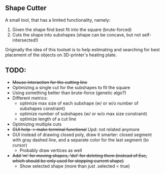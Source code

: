## Shape Cutter

A small tool, that has a limited functionality, namely:
1. Given the shape find best fit into the square (brute-forced)
2. Cuts the shape into subshapes (shape can be concave, but not self-intersected!)

Originally the idea of this toolset is to help estimating and searching for best placement of the objects on 3D-printer's heating plate.

## TODO:
- ~~Mouse interaction for the cutting line~~
- Optimizing a single cut for the subshapes to fit the square
- Using something better than brute-force (genetic algo?)
- Different metrics:
	- optimize max size of each subshape (w/ or w/o number of subshapes constraint)
	- optimize number of subshapes (w/ or w/o max size constraint)
	- optimize length of a cut line
- Optimizing multiple cuts
- ~~GUI help -> make terminal functional~~ Upd: not related anymore
- GUI instead of drawing closed poly, draw it smarter: closed segment with gray dashed line, and a separate color for the last segment (to cursor)
	- Probably draw vertices as well
- ~~Add 'm' for moving shapes, 'del' for deleting them (instead of Esc, which should be only used for stopping current shape)~~
	- Show selected shape (more than just .selected = true)